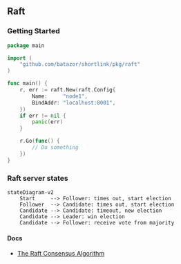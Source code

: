 ## Raft

### Getting Started

```go
package main

import (
	"github.com/batazor/shortlink/pkg/raft"
)

func main() {
	r, err := raft.New(raft.Config{
		Name:     "node1",
		BindAddr: "localhost:8001",
	})
	if err != nil {
		panic(err)
	}

	r.Go(func() {
		// Do something
	})
}
```

### Raft server states

```mermaid
stateDiagram-v2
    Start     --> Follower: times out, start election
    Follower  --> Candidate: times out, start election
    Candidate --> Candidate: timeout, new election
    Candidate --> Leader: win election
    Candidate --> Follower: receive vote from majority
```

#### Docs

+ [The Raft Consensus Algorithm](https://raft.github.io/)